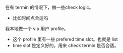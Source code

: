 在有 termin 的情况下，做一些check logic。
- 比如时间点合适吗

我本地做一个 vip 用户 profile。
- 这个 profile 里有一些 prefered time slot。也就是 list
- time slot 是定义好的，用来 check termin 是否合适。